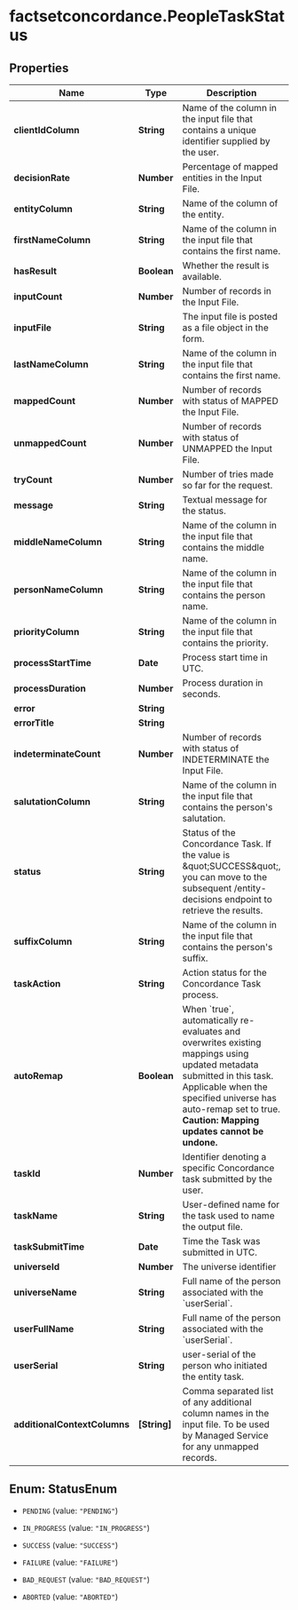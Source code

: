 # factsetconcordance.PeopleTaskStatus

## Properties

Name | Type | Description | Notes
------------ | ------------- | ------------- | -------------
**clientIdColumn** | **String** | Name of the column in the input file that contains a unique identifier supplied by the user. | [optional] 
**decisionRate** | **Number** | Percentage of mapped entities in the Input File. | [optional] 
**entityColumn** | **String** | Name of the column of the entity.  | [optional] 
**firstNameColumn** | **String** | Name of the column in the input file that contains the first name. | [optional] 
**hasResult** | **Boolean** | Whether the result is available. | [optional] 
**inputCount** | **Number** | Number of records in the Input File. | [optional] 
**inputFile** | **String** | The input file is posted as a file object in the form.  | [optional] 
**lastNameColumn** | **String** | Name of the column in the input file that contains the first name.  | [optional] 
**mappedCount** | **Number** | Number of records with status of MAPPED the Input File. | [optional] 
**unmappedCount** | **Number** | Number of records with status of UNMAPPED the Input File. | [optional] 
**tryCount** | **Number** | Number of tries made so far for the request. | [optional] 
**message** | **String** | Textual message for the status. | [optional] 
**middleNameColumn** | **String** | Name of the column in the input file that contains the middle name.  | [optional] 
**personNameColumn** | **String** | Name of the column in the input file that contains the person name.  | [optional] 
**priorityColumn** | **String** | Name of the column in the input file that contains the priority.  | [optional] 
**processStartTime** | **Date** | Process start time in UTC. | [optional] 
**processDuration** | **Number** | Process duration in seconds. | [optional] 
**error** | **String** |  | [optional] 
**errorTitle** | **String** |  | [optional] 
**indeterminateCount** | **Number** | Number of records with status of INDETERMINATE the Input File. | [optional] 
**salutationColumn** | **String** | Name of the column in the input file that contains the person&#39;s salutation.  | [optional] 
**status** | **String** | Status of the Concordance Task. If the value is \&quot;SUCCESS\&quot;, you can move to the subsequent /entity-decisions endpoint to retrieve the results. | [optional] 
**suffixColumn** | **String** | Name of the column in the input file that contains the person&#39;s suffix.  | [optional] 
**taskAction** | **String** | Action status for the Concordance Task process. | [optional] 
**autoRemap** | **Boolean** | When &#x60;true&#x60;, automatically re-evaluates and overwrites existing mappings using updated metadata submitted in this task. Applicable when the specified universe has auto-remap set to true. **Caution: Mapping updates cannot be undone.**  | [optional] 
**taskId** | **Number** | Identifier denoting a specific Concordance task submitted by the user. | [optional] 
**taskName** | **String** | User-defined name for the task used to name the output file. | [optional] 
**taskSubmitTime** | **Date** | Time the Task was submitted in UTC. | [optional] 
**universeId** | **Number** | The universe identifier | [optional] 
**universeName** | **String** | Full name of the person associated with the &#x60;userSerial&#x60;.  | [optional] 
**userFullName** | **String** | Full name of the person associated with the &#x60;userSerial&#x60;.  | [optional] 
**userSerial** | **String** | user-serial of the person who initiated the entity task. | [optional] 
**additionalContextColumns** | **[String]** | Comma separated list of any additional column names in the input file.  To be used by Managed Service for any unmapped records.  | [optional] 



## Enum: StatusEnum


* `PENDING` (value: `"PENDING"`)

* `IN_PROGRESS` (value: `"IN_PROGRESS"`)

* `SUCCESS` (value: `"SUCCESS"`)

* `FAILURE` (value: `"FAILURE"`)

* `BAD_REQUEST` (value: `"BAD_REQUEST"`)

* `ABORTED` (value: `"ABORTED"`)




